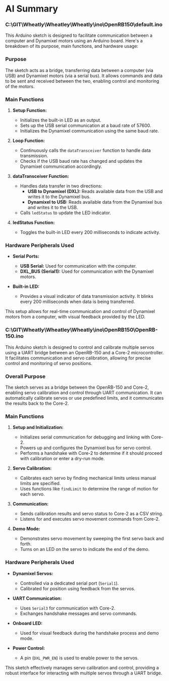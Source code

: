 # AI Summary

### C:\GIT\Wheatly\Wheatley\Wheatly\ino\OpenRB150\default.ino
This Arduino sketch is designed to facilitate communication between a computer and Dynamixel motors using an Arduino board. Here's a breakdown of its purpose, main functions, and hardware usage:

### Purpose
The sketch acts as a bridge, transferring data between a computer (via USB) and Dynamixel motors (via a serial bus). It allows commands and data to be sent and received between the two, enabling control and monitoring of the motors.

### Main Functions
1. **Setup Function:**
   - Initializes the built-in LED as an output.
   - Sets up the USB serial communication at a baud rate of 57600.
   - Initializes the Dynamixel communication using the same baud rate.

2. **Loop Function:**
   - Continuously calls the `dataTransceiver` function to handle data transmission.
   - Checks if the USB baud rate has changed and updates the Dynamixel communication accordingly.

3. **dataTransceiver Function:**
   - Handles data transfer in two directions:
     - **USB to Dynamixel (DXL):** Reads available data from the USB and writes it to the Dynamixel bus.
     - **Dynamixel to USB:** Reads available data from the Dynamixel bus and writes it to the USB.
   - Calls `ledStatus` to update the LED indicator.

4. **ledStatus Function:**
   - Toggles the built-in LED every 200 milliseconds to indicate activity.

### Hardware Peripherals Used
- **Serial Ports:**
  - **USB Serial:** Used for communication with the computer.
  - **DXL_BUS (Serial1):** Used for communication with the Dynamixel motors.
  
- **Built-in LED:**
  - Provides a visual indicator of data transmission activity. It blinks every 200 milliseconds when data is being transferred.

This setup allows for real-time communication and control of Dynamixel motors from a computer, with visual feedback provided by the LED.

### C:\GIT\Wheatly\Wheatley\Wheatly\ino\OpenRB150\OpenRB-150.ino
This Arduino sketch is designed to control and calibrate multiple servos using a UART bridge between an OpenRB-150 and a Core-2 microcontroller. It facilitates communication and servo calibration, allowing for precise control and monitoring of servo positions.

### Overall Purpose
The sketch serves as a bridge between the OpenRB-150 and Core-2, enabling servo calibration and control through UART communication. It can automatically calibrate servos or use predefined limits, and it communicates the results back to the Core-2.

### Main Functions
1. **Setup and Initialization:**
   - Initializes serial communication for debugging and linking with Core-2.
   - Powers up and configures the Dynamixel bus for servo control.
   - Performs a handshake with Core-2 to determine if it should proceed with calibration or enter a dry-run mode.

2. **Servo Calibration:**
   - Calibrates each servo by finding mechanical limits unless manual limits are specified.
   - Uses functions like `findLimit` to determine the range of motion for each servo.

3. **Communication:**
   - Sends calibration results and servo status to Core-2 as a CSV string.
   - Listens for and executes servo movement commands from Core-2.

4. **Demo Mode:**
   - Demonstrates servo movement by sweeping the first servo back and forth.
   - Turns on an LED on the servo to indicate the end of the demo.

### Hardware Peripherals Used
- **Dynamixel Servos:**
  - Controlled via a dedicated serial port (`Serial1`).
  - Calibrated for position using feedback from the servos.

- **UART Communication:**
  - Uses `Serial3` for communication with Core-2.
  - Exchanges handshake messages and servo commands.

- **Onboard LED:**
  - Used for visual feedback during the handshake process and demo mode.

- **Power Control:**
  - A pin (`DXL_PWR_EN`) is used to enable power to the servos.

This sketch effectively manages servo calibration and control, providing a robust interface for interacting with multiple servos through a UART bridge.
